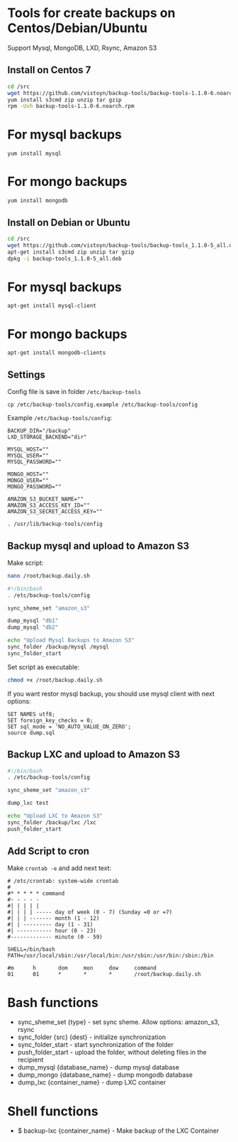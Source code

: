 # Tools for create backups on Centos/Debian/Ubuntu

Support Mysql, MongoDB, LXD, Rsync, Amazon S3


## Install on Centos 7


```bash
cd /src
wget https://github.com/vistoyn/backup-tools/backup-tools-1.1.0-6.noarch.rpm
yum install s3cmd zip unzip tar gzip
rpm -Uvh backup-tools-1.1.0-6.noarch.rpm
```

# For mysql backups
```
yum install mysql
```

# For mongo backups
```
yum install mongodb
```


## Install on Debian or Ubuntu

```bash
cd /src
wget https://github.com/vistoyn/backup-tools/backup-tools_1.1.0-5_all.deb
apt-get install s3cmd zip unzip tar gzip
dpkg -i backup-tools_1.1.0-5_all.deb
```

# For mysql backups
```
apt-get install mysql-client
```

# For mongo backups
```
apt-get install mongodb-clients
```


## Settings

Config file is save in folder `/etc/backup-tools`
```
cp /etc/backup-tools/config.example /etc/backup-tools/config
```

Example `/etc/backup-tools/config`:
```
BACKUP_DIR="/backup"
LXD_STORAGE_BACKEND="dir"

MYSQL_HOST=""
MYSQL_USER=""
MYSQL_PASSWORD=""

MONGO_HOST=""
MONGO_USER=""
MONGO_PASSWORD=""

AMAZON_S3_BUCKET_NAME=""
AMAZON_S3_ACCESS_KEY_ID=""
AMAZON_S3_SECRET_ACCESS_KEY=""

. /usr/lib/backup-tools/config
```


## Backup mysql and upload to Amazon S3

Make script:
```bash
nano /root/backup.daily.sh
```
 

```bash
#!/bin/bash
. /etc/backup-tools/config

sync_sheme_set "amazon_s3"

dump_mysql "db1"
dump_mysql "db2"

echo "Upload Mysql Backups to Amazon S3"
sync_folder /backup/mysql /mysql
sync_folder_start
```


Set script as executable:
```bash
chmod +x /root/backup.daily.sh
```


If you want restor mysql backup, you should use mysql client with next options:
```
SET NAMES utf8;
SET foreign_key_checks = 0;
SET sql_mode = 'NO_AUTO_VALUE_ON_ZERO';
source dump.sql
```


## Backup LXC and upload to Amazon S3

```bash
#!/bin/bash
. /etc/backup-tools/config

sync_sheme_set "amazon_s3"

dump_lxc test

echo "Upload LXC to Amazon S3"
sync_folder /backup/lxc /lxc
push_folder_start
```


## Add Script to cron

Make `crontab -e` and add next text:
```
# /etc/crontab: system-wide crontab
#
#* * * * * command
#- - - - -
#| | | | |
#| | | | ----- day of week (0 - 7) (Sunday =0 or =7)
#| | | ------- month (1 - 12)
#| | --------- day (1 - 31)
#| ----------- hour (0 - 23)
#------------- minute (0 - 59)

SHELL=/bin/bash
PATH=/usr/local/sbin:/usr/local/bin:/usr/sbin:/usr/bin:/sbin:/bin

#m      h       dom     mon     dow     command
01      01      *       *       *       /root/backup.daily.sh
```


# Bash functions


* sync_sheme_set {type} - set sync sheme. Allow options: amazon_s3, rsync
* sync_folder {src} {dest} - initialize synchronization
* sync_folder_start - start synchronization of the folder
* push_folder_start - upload the folder, without deleting files in the recipient
* dump_mysql {database_name} - dump mysql database
* dump_mongo {database_name} - dump mongodb database
* dump_lxc {container_name} - dump LXC container



# Shell functions

* $ backup-lxc {container_name} - Make backup of the LXC Container



